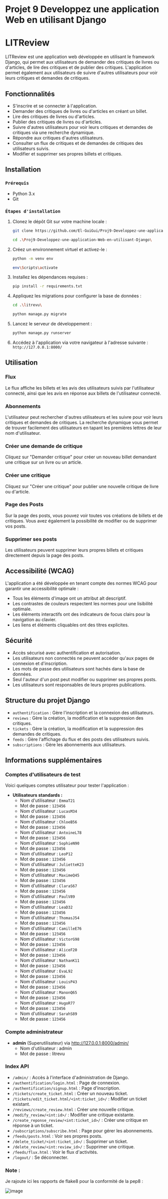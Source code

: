 # Projet 9 Developpez une application Web en utilisant Django


# LITReview

LITReview est une application web développée en utilisant le framework Django, qui permet aux utilisateurs de demander des critiques de livres ou d'articles, de lire des critiques et de publier des critiques. L'application permet également aux utilisateurs de suivre d'autres utilisateurs pour voir leurs critiques et demandes de critiques.

## Fonctionnalités

- S'inscrire et se connecter à l'application.
- Demander des critiques de livres ou d'articles en créant un billet.
- Lire des critiques de livres ou d'articles.
- Publier des critiques de livres ou d'articles.
- Suivre d'autres utilisateurs pour voir leurs critiques et demandes de critiques via une recherche dynamique.
- Répondre aux critiques d'autres utilisateurs.
- Consulter un flux de critiques et de demandes de critiques des utilisateurs suivis.
- Modifier et supprimer ses propres billets et critiques.
  


## Installation

### `Prérequis`

- Python 3.x
- Git

### `Étapes d'installation`

1. Clonez le dépôt Git sur votre machine locale :

    ```bash
    git clone https://github.com/El-GuiGui/Proj9-Developpez-une-application-Web-en-utilisant-Django.git
    ```
    
    ```bash
    cd .\Proj9-Developpez-une-application-Web-en-utilisant-Django\
    ```

2. Créez un environnement virtuel et activez-le :

    ```bash
    python -m venv env
    ```

    ```bash
    env\Scripts\activate
    ```

3. Installez les dépendances requises :

    ```bash
    pip install -r requirements.txt
    ```

4. Appliquez les migrations pour configurer la base de données :

    ```bash
    cd .\litrevu\
    ```

    ```bash
    python manage.py migrate
    ```

5. Lancez le serveur de développement :

    ```bash
    python manage.py runserver
    ```

6. Accédez à l'application via votre navigateur à l'adresse suivante : `http://127.0.0.1:8000/`

## Utilisation

### Flux

Le flux affiche les billets et les avis des utilisateurs suivis par l'utilisateur connecté, ainsi que les avis en réponse aux billets de l'utilisateur connecté.

### Abonnements

L'utilisateur peut rechercher d'autres utilisateurs et les suivre pour voir leurs critiques et demandes de critiques. La recherche dynamique vous permet de trouver facilement des utilisateurs en tapant les premières lettres de leur nom d'utilisateur.

### Créer une demande de critique

Cliquez sur "Demander critique" pour créer un nouveau billet demandant une critique sur un livre ou un article.

### Créer une critique

Cliquez sur "Créer une critique" pour publier une nouvelle critique de livre ou d'article.

### Page des Posts

Sur la page des posts, vous pouvez voir toutes vos créations de billets et de critiques. Vous avez également la possibilité de modifier ou de supprimer vos posts.

### Supprimer ses posts

Les utilisateurs peuvent supprimer leurs propres billets et critiques directement depuis la page des posts.



## Accessibilité (WCAG)

L'application a été développée en tenant compte des normes WCAG pour garantir une accessibilité optimale :

- Tous les éléments d'image ont un attribut alt descriptif.
- Les contrastes de couleurs respectent les normes pour une lisibilité optimale.
- Les éléments interactifs ont des indicateurs de focus clairs pour la navigation au clavier.
- Les liens et éléments cliquables ont des titres explicites.

## Sécurité

- Accès sécurisé avec authentification et autorisation.
- Les utilisateurs non connectés ne peuvent accéder qu'aux pages de connexion et d'inscription.
- Les mots de passe des utilisateurs sont hachés dans la base de données.
- Seul l'auteur d'un post peut modifier ou supprimer ses propres posts.
- Les utilisateurs sont responsables de leurs propres publications.

## Structure du projet Django

- `authentification` : Gère l'inscription et la connexion des utilisateurs.
- `reviews` : Gère la création, la modification et la suppression des critiques.
- `tickets` : Gère la création, la modification et la suppression des demandes de critiques.
- `feeds` : Gère l'affichage du flux et des posts des utilisateurs suivis.
- `subscriptions` : Gère les abonnements aux utilisateurs.

## Informations supplémentaires

### Comptes d'utilisateurs de test

Voici quelques comptes utilisateur pour tester l'application :

- **Utilisateurs standards :**
  - Nom d'utilisateur : `EmmaT21`
  - Mot de passe : `123456`
  - Nom d'utilisateur : `LucasM34`
  - Mot de passe : `123456`
  - Nom d'utilisateur : `ChloeB56`
  - Mot de passe : `123456`
  - Nom d'utilisateur : `AntoineL78`
  - Mot de passe : `123456`
  - Nom d'utilisateur : `SophieN90`
  - Mot de passe : `123456`
  - Nom d'utilisateur : `LeoP12`
  - Mot de passe : `123456`
  - Nom d'utilisateur : `JulietteK23`
  - Mot de passe : `123456`
  - Nom d'utilisateur : `MaximeQ45`
  - Mot de passe : `123456`
  - Nom d'utilisateur : `ClaraS67`
  - Mot de passe : `123456`
  - Nom d'utilisateur : `PaulV89`
  - Mot de passe : `123456`
  - Nom d'utilisateur : `LeaD32`
  - Mot de passe : `123456`
  - Nom d'utilisateur : `ThomasJ54`
  - Mot de passe : `123456`
  - Nom d'utilisateur : `CamilleE76`
  - Mot de passe : `123456`
  - Nom d'utilisateur : `VictorG98`
  - Mot de passe : `123456`
  - Nom d'utilisateur : `AliceF20`
  - Mot de passe : `123456`
  - Nom d'utilisateur : `NathanK11`
  - Mot de passe : `123456`
  - Nom d'utilisateur : `EvaL92`
  - Mot de passe : `123456`
  - Nom d'utilisateur : `LouisP43`
  - Mot de passe : `123456`
  - Nom d'utilisateur : `ManonQ65`
  - Mot de passe : `123456`
  - Nom d'utilisateur : `HugoR77`
  - Mot de passe : `123456`
  - Nom d'utilisateur : `SarahS89`
  - Mot de passe : `123456`

### Compte administrateur

- **admin** (Superutilisateur) via http://127.0.0.1:8000/admin/ 
  - Nom d'utilisateur : admin
  - Mot de passe : litrevu

### Index API

- `/admin/` : Accès à l'interface d'administration de Django.
- `/authentification/login.html` : Page de connexion.
- `/authentification/signup.html` : Page d'inscription.
- `/tickets/create_ticket.html` : Créer un nouveau ticket.
- `/tickets/edit_ticket.html/<int:ticket_id>/` : Modifier un ticket existant.
- `/reviews/create_review.html` : Créer une nouvelle critique.
- `/modify_review/<int:id>/` : Modifier une critique existante.
- `/create_reponse_review/<int:ticket_id>/` : Créer une critique en réponse à un ticket.
- `/subscriptions/subscribe.html` : Page pour gérer les abonnements.
- `/feeds/posts.html` : Voir ses propres posts.
- `/delete_ticket/<int:ticket_id>/` : Supprimer un ticket.
- `/delete_review/<int:review_id>/` : Supprimer une critique.
- `/feeds/flux.html` : Voir le flux d'activités.
- `/logout/` : Se déconnecter.



### Note : 

Je rajoute ici les rapports de flake8 pour la conformité de la pep8 :


![image](https://github.com/El-GuiGui/Proj9-Developpez-une-application-Web-en-utilisant-Django/assets/148984263/df320a12-a0c7-43b5-b073-47861da9aa56)



